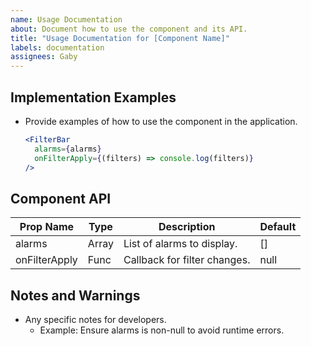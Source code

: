 ```yaml
---
name: Usage Documentation
about: Document how to use the component and its API.
title: "Usage Documentation for [Component Name]"
labels: documentation
assignees: Gaby
---
```


## **Implementation Examples**
- Provide examples of how to use the component in the application.
  ```jsx
  <FilterBar
    alarms={alarms}
    onFilterApply={(filters) => console.log(filters)}
  />


## **Component API**
| Prop Name	| Type	| Description |	Default |
| ----------- | ----------- | ----------- | ----------- |
| alarms | Array | List of alarms to display. |	[]
| onFilterApply | Func | Callback for filter changes. | null


## **Notes and Warnings**
- Any specific notes for developers.
    - Example: Ensure alarms is non-null to avoid runtime errors.
